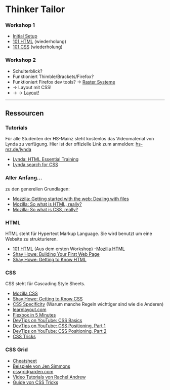 # Thinker Tailor


### Workshop 1
- [Initial Setup](/1-html-css/setup.md)
- [101 HTML](/1-html-css/html.md) (wiederholung)
- [101 CSS](/1-html-css/css.md) (wiederholung)

### Workshop 2
- Schulterblick?
- Funktioniert Thimble/Brackets/Firefox?
- Funktioniert Firefox dev tools? -> [Raster Systeme](/examples/raster-systeme/index.html)
- -> Layout mit CSS!
- -> -> [Layout!](/exercise/3-basic-grid-depth/index.html)


---
## Ressourcen
### Tutorials
Für alle Studenten der HS-Mainz steht kostenlos das Videomaterial von Lynda zu verfügung. Hier ist der offizielle Link zum anmelden: [hs-mz.de/lynda](http://hs-mz.de/lynda)

- [Lynda: HTML Essential Training](https://www.lynda.com/HTML-tutorials/HTML-Essential-Training/170427-2.html?org=hs-mainz.de)
- [Lynda search for CSS](https://www.lynda.com/search?q=css)

### Aller Anfang…
zu den generellen Grundlagen:
- [Mozzila: Getting started with the web: Dealing with files](https://developer.mozilla.org/en-US/docs/Learn/Getting_started_with_the_web/Dealing_with_files)
- [Mozilla: So what is HTML, really?](https://developer.mozilla.org/en-US/docs/Learn/Getting_started_with_the_web/HTML_basics)
- [Mozilla: So what is CSS, really?](https://developer.mozilla.org/en-US/docs/Learn/Getting_started_with_the_web/CSS_basics)

### HTML
HTML steht für Hypertext Markup Language. Sie wird benutzt um eine Website zu strukturieren.
- [101 HTML](/1-html-css/html.md) (Aus dem ersten Workshop)
-[Mozilla HTML](https://developer.mozilla.org/en-US/docs/Learn/HTML)
- [Shay Howe: Building Your First Web Page](http://learn.shayhowe.com/html-css/building-your-first-web-page/)
- [Shay Howe: Getting to Know HTML](https://learn.shayhowe.com/html-css/getting-to-know-html/)

### CSS
CSS steht für Cascading Style Sheets.
- [Mozilla CSS](https://developer.mozilla.org/en-US/docs/Learn/CSS)
- [Shay Howe: Getting to Know CSS](http://learn.shayhowe.com/html-css/getting-to-know-css/)
- [CSS Specificity](http://www.htmldog.com/guides/css/intermediate/specificity/) (Warum manche Regeln wichtiger sind wie die Anderen)
- [learnlayout.com](http://learnlayout.com/)
- [Flexbox in 5 Minutes](https://cvan.io/flexboxin5/)
- [DevTips on YouTube: CSS Basics](https://www.youtube.com/playlist?list=PLqGj3iMvMa4IOmy04kDxh_hqODMqoeeCy)
- [DevTips on YouTube: CSS Positioning, Part 1](https://www.youtube.com/watch?v=kejG8G0dr5U)
- [DevTips on YouTube: CSS Positioning, Part 2](https://www.youtube.com/watch?v=Rf6zAP4YnZA)
- [CSS Tricks](https://css-tricks.com/)

### CSS Grid
- [Cheatsheet](http://grid.malven.co/)
- [Beispiele von Jen Simmons](https://labs.jensimmons.com/)
- [cssgridgarden.com](http://cssgridgarden.com/#de)
- [Video Tutorials von Rachel Andrew](https://gridbyexample.com/video/)
- [Guide von CSS Tricks](https://css-tricks.com/snippets/css/complete-guide-grid/)
